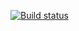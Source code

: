 [![Build status](https://ci.appveyor.com/api/projects/status/qf55a6upowbystmf/branch/master?svg=true)](https://ci.appveyor.com/project/zhukovvlad/ajsb-1st-task/branch/master)